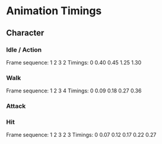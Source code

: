 # Animation Timings

## Character

### Idle / Action

Frame sequence: 1 2 3 2
Timings: 0 0.40 0.45 1.25 1.30

### Walk

Frame sequence: 1 2 3 4
Timings: 0 0.09 0.18 0.27 0.36

### Attack



### Hit

Frame sequence: 1 2 3 2 3
Timings: 0 0.07 0.12 0.17 0.22 0.27
